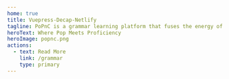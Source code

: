 ```yaml
---
home: true
title: Vuepress-Decap-Netlify
tagline: PoPnC is a grammar learning platform that fuses the energy of pop culture with the structure of language. By using iconic movie lines, trending song lyrics, viral memes, and social media moments, PoPnC turns traditional grammar instruction into a relatable experience.  With PoPnC, learning grammar becomes easier because it speaks the language of today's generation—where pop meets proficiency.
heroText: Where Pop Meets Proficiency
heroImage: popnc.png
actions:
  - text: Read More
    link: /grammar
    type: primary
---
```


<FeaturesList />
<div class="center">
<!-- <div class="spaced">
  This template is built on VuePress, allow access and editing via DecapCMS, and is hosted on Netlify. <br><b>"Songs?"</b> you wonder... <a href="https://md.engineer/" target="_blank">The author</a> uses <a href="/songs/">songs</a> (as an example of content)
</div>
<div class="spaced">
  To use the CMS, <a href="/template/#setup">set up this template</a>, head to <a href="/admin/" target="_blank"><code>/admin/</code> path on your site</a>, and login.
  <br>Otherwise, get a feel of the CMS <a href="https://cms-demo.netlify.com/" target="_blank">here</a>.
</div> -->
</div>
